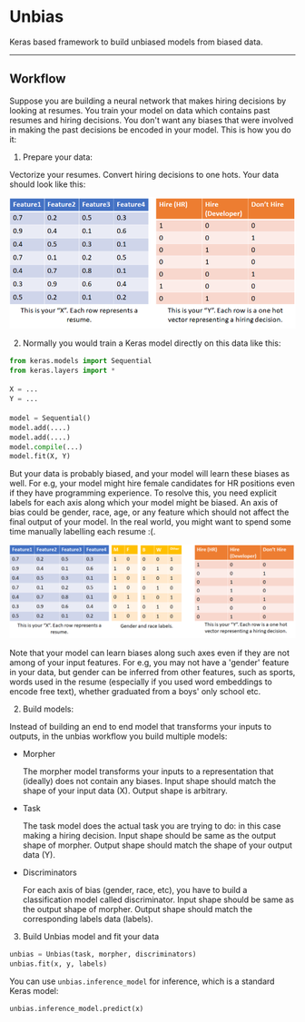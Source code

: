 # Unbias

Keras based framework to build unbiased models from biased data.

-----

## Workflow

Suppose you are building a neural network that makes hiring decisions by looking at resumes. You train your model on data which contains past resumes and hiring decisions. You don't want any biases that were involved in making the past decisions be encoded in your model. This is how you do it:

1) Prepare your data:

Vectorize your resumes. Convert hiring decisions to one hots. Your data should look like this:

![data](pics/xy.png)


2) Normally you would train a Keras model directly on this data like this:

```python
from keras.models import Sequential
from keras.layers import *

X = ...
Y = ...

model = Sequential()
model.add(....)
model.add(....)
model.compile(...)
model.fit(X, Y)
```

But your data is probably biased, and your model will learn these biases as well. For e.g, your model might hire female candidates for HR positions even if they have programming experience. To resolve this, you need explicit labels for each axis along which your model might be biased. An axis of bias could be gender, race, age, or any feature which should not affect the final output of your model. In the real world, you might want to spend some time manually labelling each resume :(.

![data with labels](pics/xly.png)

Note that your model can learn biases along such axes even if they are not among of your input features. For e.g, you may not have a 'gender' feature in your data, but gender can be inferred from other features, such as sports, words used in the resume (especially if you used word embeddings to encode free text), whether graduated from a boys' only school etc.

2) Build models:

Instead of building an end to end model that transforms your inputs to outputs, in the unbias workflow you build multiple models:

* Morpher

    The morpher model transforms your inputs to a representation that (ideally) does not contain any biases. Input shape should match the shape of your input data (X). Output shape is arbitrary.

* Task

    The task model does the actual task you are trying to do: in this case making a hiring decision. Input shape should be same as the output shape of morpher. Output shape should match the shape of your output data (Y).

* Discriminators

    For each axis of bias (gender, race, etc), you have to build a classification model called discriminator. Input shape should be same as the output shape of morpher. Output shape should match the corresponding labels data (labels).

3) Build Unbias model and fit your data

```python
unbias = Unbias(task, morpher, discriminators)
unbias.fit(x, y, labels)
```

You can use `unbias.inference_model` for inference, which is a standard Keras model:

```python
unbias.inference_model.predict(x)
```
